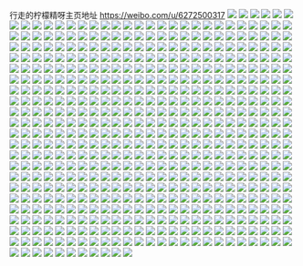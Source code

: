 行走的柠檬精呀主页地址 https://weibo.com/u/6272500317 
![](https://wx4.sinaimg.cn/mw2000/006QuLRXly1h8789cd1nij30wd168dre.jpg) 
![](https://wx4.sinaimg.cn/mw2000/006QuLRXly1h8789ba4cmj30wr17o17o.jpg) 
![](https://wx4.sinaimg.cn/mw2000/006QuLRXly1h878d5k0opj30u01a3tlg.jpg) 
![](https://wx4.sinaimg.cn/mw2000/006QuLRXly1h878dd4gzej30u0179gzu.jpg) 
![](https://wx4.sinaimg.cn/mw2000/006QuLRXly1h878akoyibj30u01t1gtq.jpg) 
![](https://wx4.sinaimg.cn/mw2000/006QuLRXly1h878apswr7j30u01t1gt7.jpg) 
![](https://wx4.sinaimg.cn/mw2000/006QuLRXly1h81hahibavj32c0340e83.jpg) 
![](https://wx4.sinaimg.cn/mw2000/006QuLRXly1h81haklzokj31rn1rne81.jpg) 
![](https://wx4.sinaimg.cn/mw2000/006QuLRXly1h81hbmnwmuj30u01407dj.jpg) 
![](https://wx4.sinaimg.cn/mw2000/006QuLRXly1h81hag6z4aj30wr0wr0yx.jpg) 
![](https://wx4.sinaimg.cn/mw2000/006QuLRXly1h7xlcp2zbpj31sc1sc7js.jpg) 
![](https://wx4.sinaimg.cn/mw2000/006QuLRXly1h7xlbkmacnj30sg2db4qp.jpg) 
![](https://wx4.sinaimg.cn/mw2000/006QuLRXly1h7wweazqgij30sg2dchdt.jpg) 
![](https://wx4.sinaimg.cn/mw2000/006QuLRXly1h7xlbn0qm9j30sg2dbb29.jpg) 
![](https://wx4.sinaimg.cn/mw2000/006QuLRXly1h7xlbp7uj3j30sg2dcb29.jpg) 
![](https://wx4.sinaimg.cn/mw2000/006QuLRXly1h7vd70vmsdj31qk267h6v.jpg) 
![](https://wx4.sinaimg.cn/mw2000/006QuLRXly1h7vlitw3n4j32c03407wh.jpg) 
![](https://wx4.sinaimg.cn/mw2000/006QuLRXly1h7vlit55v2j32c03401ky.jpg) 
![](https://wx4.sinaimg.cn/mw2000/006QuLRXly1h7vcgh8vkyj31x01fre0f.jpg) 
![](https://wx4.sinaimg.cn/mw2000/006QuLRXly1h7vcfi735kj32dc35snpd.jpg) 
![](https://wx4.sinaimg.cn/mw2000/006QuLRXly1h7unc4q2fnj32td240qv5.jpg) 
![](https://wx4.sinaimg.cn/mw2000/006QuLRXly1h7uncd5vk7j32t123ru0x.jpg) 
![](https://wx4.sinaimg.cn/mw2000/006QuLRXly1h7tkqq89qgj31yn2xue82.jpg) 
![](https://wx4.sinaimg.cn/mw2000/006QuLRXly1h7tkqpdtz4j319l19le2v.jpg) 
![](https://wx4.sinaimg.cn/mw2000/006QuLRXly1h7hw8pwomkj30sg0w0wu1.jpg) 
![](https://wx4.sinaimg.cn/mw2000/006QuLRXly1h7hw8k9tprj33402c04qp.jpg) 
![](https://wx4.sinaimg.cn/mw2000/006QuLRXly1h7hw5iwk69j30wr1z0b29.jpg) 
![](https://wx4.sinaimg.cn/mw2000/006QuLRXly1h7hw5lr78xj30wr1z07wh.jpg) 
![](https://wx4.sinaimg.cn/mw2000/006QuLRXly1h7ablknvi9j32c0340hdu.jpg) 
![](https://wx4.sinaimg.cn/mw2000/006QuLRXly1h7ablluniej30sg1kwn0d.jpg) 
![](https://wx4.sinaimg.cn/mw2000/006QuLRXly1h7ablnupt1j30sg2dckjl.jpg) 
![](https://wx4.sinaimg.cn/mw2000/006QuLRXly1h74u14cbagj30wr1g7mz6.jpg) 
![](https://wx4.sinaimg.cn/mw2000/006QuLRXly1h74u15g0e4j30wr1g976m.jpg) 
![](https://wx4.sinaimg.cn/mw2000/006QuLRXly1h74u16crqoj30wq1fs76p.jpg) 
![](https://wx4.sinaimg.cn/mw2000/006QuLRXly1h73ewe7gqsj31cg1cgdqh.jpg) 
![](https://wx4.sinaimg.cn/mw2000/006QuLRXly1h73ewfmhm7j31l61l641y.jpg) 
![](https://wx4.sinaimg.cn/mw2000/006QuLRXly1h73ewcbwh3j30sg23uagl.jpg) 
![](https://wx4.sinaimg.cn/mw2000/006QuLRXly1h73ewanso6j30sg1z4hdt.jpg) 
![](https://wx4.sinaimg.cn/mw2000/006QuLRXly1h73ew3iwrsj32dc35s7wk.jpg) 
![](https://wx4.sinaimg.cn/mw2000/006QuLRXly1h73ew8q614j32c0340nph.jpg) 
![](https://wx4.sinaimg.cn/mw2000/006QuLRXly1h6vqgepdakj32ri1uce81.jpg) 
![](https://wx4.sinaimg.cn/mw2000/006QuLRXly1h6vqggaxa3j32s71ute81.jpg) 
![](https://wx4.sinaimg.cn/mw2000/006QuLRXly1h6vqgd64xyj32ve1wxkjl.jpg) 
![](https://wx4.sinaimg.cn/mw2000/006QuLRXly1h6vr3cns26j31er1vox3h.jpg) 
![](https://wx4.sinaimg.cn/mw2000/006QuLRXly1h6vqhknm1yj32c03404qq.jpg) 
![](https://wx4.sinaimg.cn/mw2000/006QuLRXly1h6vqhlckrtj31m21m2dwr.jpg) 
![](https://wx4.sinaimg.cn/mw2000/006QuLRXly1h6vr3be3umj31851857mz.jpg) 
![](https://wx4.sinaimg.cn/mw2000/006QuLRXly1h6s8b73pzjj30sg1kwau8.jpg) 
![](https://wx4.sinaimg.cn/mw2000/006QuLRXly1h6s8b81b7uj30sg1dr4e9.jpg) 
![](https://wx4.sinaimg.cn/mw2000/006QuLRXly1h6s8b9dmdyj30sg1ds76w.jpg) 
![](https://wx4.sinaimg.cn/mw2000/006QuLRXly1h6s8b681fqj30sg1kwx3s.jpg) 
![](https://wx4.sinaimg.cn/mw2000/006QuLRXly1h6s8bc6sb5j30sg2dckjl.jpg) 
![](https://wx4.sinaimg.cn/mw2000/006QuLRXly1h6s8bew06nj30sg1kwnnq.jpg) 
![](https://wx4.sinaimg.cn/mw2000/006QuLRXly1h6s8bgc3brj30sg1kwn88.jpg) 
![](https://wx4.sinaimg.cn/mw2000/006QuLRXly1h6s8bhdjx3j30sg1kajtj.jpg) 
![](https://wx4.sinaimg.cn/mw2000/006QuLRXly1h6s8bivf64j30sg23uwu7.jpg) 
![](https://wx4.sinaimg.cn/mw2000/006QuLRXly1h6r6haga8bj31as213mzi.jpg) 
![](https://wx4.sinaimg.cn/mw2000/006QuLRXly1h6r6hec9ntj31la2tsqv6.jpg) 
![](https://wx4.sinaimg.cn/mw2000/006QuLRXly1h6r6hb818zj31xu2ptb2a.jpg) 
![](https://wx4.sinaimg.cn/mw2000/006QuLRXly1h6r6hv82kmj327a2xqnio.jpg) 
![](https://wx4.sinaimg.cn/mw2000/006QuLRXly1h6r6hc4fbwj322g2ghe82.jpg) 
![](https://wx4.sinaimg.cn/mw2000/006QuLRXly1h6qrq80ciyj325l2vge81.jpg) 
![](https://wx4.sinaimg.cn/mw2000/006QuLRXly1h6qrqp8ga4j321o2r2b29.jpg) 
![](https://wx4.sinaimg.cn/mw2000/006QuLRXly1h6qrqeyvy0j31uc2rj7wh.jpg) 
![](https://wx4.sinaimg.cn/mw2000/006QuLRXly1h6pqrq81suj30wr1z04bv.jpg) 
![](https://wx4.sinaimg.cn/mw2000/006QuLRXly1h6pqqwljt1j32by1qy1hl.jpg) 
![](https://wx4.sinaimg.cn/mw2000/006QuLRXly1h6pqqxvtxmj30sg1udajg.jpg) 
![](https://wx4.sinaimg.cn/mw2000/006QuLRXly1h6pqqyvlycj30sg1fbgqh.jpg) 
![](https://wx4.sinaimg.cn/mw2000/006QuLRXly1h6pqqzil46j3292292npd.jpg) 
![](https://wx4.sinaimg.cn/mw2000/006QuLRXly1h6pqr0vuuvj30sg1w9qa1.jpg) 
![](https://wx4.sinaimg.cn/mw2000/006QuLRXly1h6pqr1xmrbj30sg19ib1d.jpg) 
![](https://wx4.sinaimg.cn/mw2000/006QuLRXly1h6pqr2vcbqj30sg1w9th1.jpg) 
![](https://wx4.sinaimg.cn/mw2000/006QuLRXly1h6pqr3lkx6j32c0340npd.jpg) 
![](https://wx4.sinaimg.cn/mw2000/006QuLRXly1h6pqr43ephj31sc2ds7q8.jpg) 
![](https://wx4.sinaimg.cn/mw2000/006QuLRXly1h6pqqw50kaj30sg19iqhy.jpg) 
![](https://wx4.sinaimg.cn/mw2000/006QuLRXly1h6pqrj34tfj30sg1w94qp.jpg) 
![](https://wx4.sinaimg.cn/mw2000/006QuLRXly1h6pqrm3s9jj32bz2bzu0x.jpg) 
![](https://wx4.sinaimg.cn/mw2000/006QuLRXly1h6ogmq2u1fj31sw2pdb2b.jpg) 
![](https://wx4.sinaimg.cn/mw2000/006QuLRXly1h6ocgqqn9qj31j02ps7o8.jpg) 
![](https://wx4.sinaimg.cn/mw2000/006QuLRXly1h6l3a42ua2j30yh1frabh.jpg) 
![](https://wx4.sinaimg.cn/mw2000/006QuLRXly1h6l3a5vyinj319i1wa7kt.jpg) 
![](https://wx4.sinaimg.cn/mw2000/006QuLRXly1h6l3b6f2w7j31iv2ko1kx.jpg) 
![](https://wx4.sinaimg.cn/mw2000/006QuLRXly1h6l4ewuohoj30um19xgwz.jpg) 
![](https://wx4.sinaimg.cn/mw2000/006QuLRXly1h6l4ewf18nj311m1kg7jf.jpg) 
![](https://wx4.sinaimg.cn/mw2000/006QuLRXly1h6iyrcjem4j30j80j6758.jpg) 
![](https://wx4.sinaimg.cn/mw2000/006QuLRXly1h6isjckciuj31fh24gx3t.jpg) 
![](https://wx4.sinaimg.cn/mw2000/006QuLRXly1h6gjrrlpqrj30oi0coq3y.jpg) 
![](https://wx4.sinaimg.cn/mw2000/006QuLRXly1h6fru0b3ayj32rb25c4qq.jpg) 
![](https://wx4.sinaimg.cn/mw2000/006QuLRXly1h6fab69bymj30u014078x.jpg) 
![](https://wx4.sinaimg.cn/mw2000/006QuLRXly1h6fab5xyrmj30u0140amz.jpg) 
![](https://wx4.sinaimg.cn/mw2000/006QuLRXly1h6fab1g8swj30u01400yr.jpg) 
![](https://wx4.sinaimg.cn/mw2000/006QuLRXly1h6fab3d0iij30sg2os47l.jpg) 
![](https://wx4.sinaimg.cn/mw2000/006QuLRXly1h6fab4cikhj30sg4kb1kx.jpg) 
![](https://wx4.sinaimg.cn/mw2000/006QuLRXly1h6c8ohyfbsj30sg2g0n7n.jpg) 
![](https://wx4.sinaimg.cn/mw2000/006QuLRXly1h6ay573n2xj30pq0qp42e.jpg) 
![](https://wx4.sinaimg.cn/mw2000/006QuLRXly1h61dtqh9arj32bc3344qu.jpg) 
![](https://wx4.sinaimg.cn/mw2000/006QuLRXly1h61dtsi1xdj33342bcwsj.jpg) 
![](https://wx4.sinaimg.cn/mw2000/006QuLRXly1h5zd8illezj31400u0wgd.jpg) 
![](https://wx4.sinaimg.cn/mw2000/006QuLRXly1h56flf632hj30sg1kwqfj.jpg) 
![](https://wx4.sinaimg.cn/mw2000/006QuLRXly1h56flgpm2qj32bb1jj1kx.jpg) 
![](https://wx4.sinaimg.cn/mw2000/006QuLRXly1h56fljuobxj31321cotlu.jpg) 
![](https://wx4.sinaimg.cn/mw2000/006QuLRXly1h56fl7ek7jj32dc35su0y.jpg) 
![](https://wx4.sinaimg.cn/mw2000/006QuLRXly1h56fq9cecpj30sg2af1kx.jpg) 
![](https://wx4.sinaimg.cn/mw2000/006QuLRXly1h56flaaskzj30w41mitrm.jpg) 
![](https://wx4.sinaimg.cn/mw2000/006QuLRXly1h56lct45bgj30qy0zw791.jpg) 
![](https://wx4.sinaimg.cn/mw2000/006QuLRXly1h56fledv4uj32qg3na1kz.jpg) 
![](https://wx4.sinaimg.cn/mw2000/006QuLRXly1h56fqab2b8j31jy1jykib.jpg) 
![](https://wx4.sinaimg.cn/mw2000/006QuLRXly1h56fl9lobyj30sg1kwtj4.jpg) 
![](https://wx4.sinaimg.cn/mw2000/006QuLRXly1h56flbo0w8j31eq1rub29.jpg) 
![](https://wx4.sinaimg.cn/mw2000/006QuLRXly1h56lbrrc03j30sg0w9gom.jpg) 
![](https://wx4.sinaimg.cn/mw2000/006QuLRXly1h4pbtcy4twj31uo0s57c7.jpg) 
![](https://wx4.sinaimg.cn/mw2000/006QuLRXly1h4pbtdbcgzj31uo0u0jw4.jpg) 
![](https://wx4.sinaimg.cn/mw2000/006QuLRXly1h4h5x39vj4j30sg1dsagz.jpg) 
![](https://wx4.sinaimg.cn/mw2000/006QuLRXly1h4h5x47zvej317l0u00zn.jpg) 
![](https://wx4.sinaimg.cn/mw2000/006QuLRXly1h4h5x4yaetj30sg2dqdub.jpg) 
![](https://wx4.sinaimg.cn/mw2000/006QuLRXly1h4h5x5rzckj31hm0u0wjt.jpg) 
![](https://wx4.sinaimg.cn/mw2000/006QuLRXly1h4h5x6bunmj31010u0n15.jpg) 
![](https://wx4.sinaimg.cn/mw2000/006QuLRXly1h4h62zbp1pj30u01uon1a.jpg) 
![](https://wx4.sinaimg.cn/mw2000/006QuLRXly1h4h62zo4asj30u01uotdp.jpg) 
![](https://wx4.sinaimg.cn/mw2000/006QuLRXly1h4h5xa1vxjj30lz0xbmzd.jpg) 
![](https://wx4.sinaimg.cn/mw2000/006QuLRXly1h4h6540gzwj30j60j7408.jpg) 
![](https://wx4.sinaimg.cn/mw2000/006QuLRXly1h4fjmepgp2j30u01uon19.jpg) 
![](https://wx4.sinaimg.cn/mw2000/006QuLRXly1h4atwxg4zfj30sg23uaxh.jpg) 
![](https://wx4.sinaimg.cn/mw2000/006QuLRXly1h4atwyebusj30sg2dcqtr.jpg) 
![](https://wx4.sinaimg.cn/mw2000/006QuLRXly1h4atx0i4rzj31qi2rsqv6.jpg) 
![](https://wx4.sinaimg.cn/mw2000/006QuLRXly1h4atx1e1t1j32761nhh7i.jpg) 
![](https://wx4.sinaimg.cn/mw2000/006QuLRXly1h4atx32gzij33342bcx6q.jpg) 
![](https://wx4.sinaimg.cn/mw2000/006QuLRXly1h4atx45kkfj31pj2a3b29.jpg) 
![](https://wx4.sinaimg.cn/mw2000/006QuLRXly1h2t51ktf15j30u0140wqw.jpg) 
![](https://wx4.sinaimg.cn/mw2000/006QuLRXly1h2t51lvjc7j30sg1n9dug.jpg) 
![](https://wx4.sinaimg.cn/mw2000/006QuLRXly1h2t51mh8bcj30sg1n97d7.jpg) 
![](https://wx4.sinaimg.cn/mw2000/006QuLRXly1h2t51mxfnyj30sg0yzn2y.jpg) 
![](https://wx4.sinaimg.cn/mw2000/006QuLRXly1h2t51nh2a1j30u0151jvw.jpg) 
![](https://wx4.sinaimg.cn/mw2000/006QuLRXly1h2t51nuzp8j30sg0km41g.jpg) 
![](https://wx4.sinaimg.cn/mw2000/006QuLRXly1h2t51oh8vfj31400u0dkc.jpg) 
![](https://wx4.sinaimg.cn/mw2000/006QuLRXly1h2t51pab8bj30u0140k02.jpg) 
![](https://wx4.sinaimg.cn/mw2000/006QuLRXly1h2t51pxhmyj30u0140gws.jpg) 
![](https://wx4.sinaimg.cn/mw2000/006QuLRXly1h2rkp8gnv1j30sg1s0an3.jpg) 
![](https://wx4.sinaimg.cn/mw2000/006QuLRXly1h2rkp9lq88j31400u015a.jpg) 
![](https://wx4.sinaimg.cn/mw2000/006QuLRXly1h2rkp8y50fj30tz1fiaff.jpg) 
![](https://wx4.sinaimg.cn/mw2000/006QuLRXly1h2rkpcle5sj30u0140tjn.jpg) 
![](https://wx4.sinaimg.cn/mw2000/006QuLRXly1h2rkt7mxk3j30u01hadoh.jpg) 
![](https://wx4.sinaimg.cn/mw2000/006QuLRXly1h2rkpc035lj30u0190alv.jpg) 
![](https://wx4.sinaimg.cn/mw2000/006QuLRXly1h2rkparazqj30u0190dlb.jpg) 
![](https://wx4.sinaimg.cn/mw2000/006QuLRXly1h2rkpbcprgj30u0190qa8.jpg) 
![](https://wx4.sinaimg.cn/mw2000/006QuLRXly1h2rkpa80h8j30u0140qfq.jpg) 
![](https://wx4.sinaimg.cn/mw2000/006QuLRXly1h2frm7nknrj32bc334qv8.jpg) 
![](https://wx4.sinaimg.cn/mw2000/006QuLRXly1h2frpyrasxj30u01t0qme.jpg) 
![](https://wx4.sinaimg.cn/mw2000/006QuLRXly1h2frm4u69wj32bc334x6r.jpg) 
![](https://wx4.sinaimg.cn/mw2000/006QuLRXly1h2frlpv8a7j33342bckjn.jpg) 
![](https://wx4.sinaimg.cn/mw2000/006QuLRXly1h2frnjgwfsj31s035s4qq.jpg) 
![](https://wx4.sinaimg.cn/mw2000/006QuLRXly1h2frlzowhlj32bc334e84.jpg) 
![](https://wx4.sinaimg.cn/mw2000/006QuLRXly1h2frlstlmzj32bc334u0y.jpg) 
![](https://wx4.sinaimg.cn/mw2000/006QuLRXly1h2frlwsvzlj33342bchdv.jpg) 
![](https://wx4.sinaimg.cn/mw2000/006QuLRXly1h2frln9rz9j335s1s0e82.jpg) 
![](https://wx4.sinaimg.cn/mw2000/006QuLRXly1h2frm2d1q9j32bc3341l0.jpg) 
![](https://wx4.sinaimg.cn/mw2000/006QuLRXly1h2dydpb112j30u0140n1l.jpg) 
![](https://wx4.sinaimg.cn/mw2000/006QuLRXly1h2dydpumtij30u018zgro.jpg) 
![](https://wx4.sinaimg.cn/mw2000/006QuLRXly1h2dydql7xjj30u0140tmn.jpg) 
![](https://wx4.sinaimg.cn/mw2000/006QuLRXly1h2dydr5u54j30u01400wh.jpg) 
![](https://wx4.sinaimg.cn/mw2000/006QuLRXly1h2dygd88gqj30u0190grx.jpg) 
![](https://wx4.sinaimg.cn/mw2000/006QuLRXly1h2dydrstbjj30u01hcaiq.jpg) 
![](https://wx4.sinaimg.cn/mw2000/006QuLRXly1h2dydse1fmj30u0140ajw.jpg) 
![](https://wx4.sinaimg.cn/mw2000/006QuLRXly1h2dyeexgskj31400u0144.jpg) 
![](https://wx4.sinaimg.cn/mw2000/006QuLRXly1h2dyeg4xu4j31400u0ndx.jpg) 
![](https://wx4.sinaimg.cn/mw2000/006QuLRXly1h2dygcn7daj30u01407ap.jpg) 
![](https://wx4.sinaimg.cn/mw2000/006QuLRXly1h291codxksj30u01dejyi.jpg) 
![](https://wx4.sinaimg.cn/mw2000/006QuLRXly1h291cozbwsj30u019adjh.jpg) 
![](https://wx4.sinaimg.cn/mw2000/006QuLRXly1h291f04c7hj30u019awm9.jpg) 
![](https://wx4.sinaimg.cn/mw2000/006QuLRXly1h27rpd5t2jj30sg1k0qep.jpg) 
![](https://wx4.sinaimg.cn/mw2000/006QuLRXly1h27rpe5qkbj30sg1kijwy.jpg) 
![](https://wx4.sinaimg.cn/mw2000/006QuLRXly1h27rq3k5djj30u013zae6.jpg) 
![](https://wx4.sinaimg.cn/mw2000/006QuLRXly1h27rt9anw6j319a0u0tex.jpg) 
![](https://wx4.sinaimg.cn/mw2000/006QuLRXly1h27rpetc2lj30u019an0m.jpg) 
![](https://wx4.sinaimg.cn/mw2000/006QuLRXly1h27rpghfwnj319a0u0wkt.jpg) 
![](https://wx4.sinaimg.cn/mw2000/006QuLRXly1h27rpic2sbj30u011vq5g.jpg) 
![](https://wx4.sinaimg.cn/mw2000/006QuLRXly1h27rphmhp6j30u014t77c.jpg) 
![](https://wx4.sinaimg.cn/mw2000/006QuLRXly1h27rpgzwq8j30u019a79l.jpg) 
![](https://wx4.sinaimg.cn/mw2000/006QuLRXly1h1xve7s75yj30sg1a87iv.jpg) 
![](https://wx4.sinaimg.cn/mw2000/006QuLRXly1h1xve5zulkj30u018x7i2.jpg) 
![](https://wx4.sinaimg.cn/mw2000/006QuLRXly1h1xvdwh5ahj30u01gmqfb.jpg) 
![](https://wx4.sinaimg.cn/mw2000/006QuLRXly1h1xve4dfzwj30u01hc4ev.jpg) 
![](https://wx4.sinaimg.cn/mw2000/006QuLRXly1h1xvdxdza7j30u01hc442.jpg) 
![](https://wx4.sinaimg.cn/mw2000/006QuLRXly1h1xve2okulj30u0190gs6.jpg) 
![](https://wx4.sinaimg.cn/mw2000/006QuLRXly1h1xveailxpj30u0190dnk.jpg) 
![](https://wx4.sinaimg.cn/mw2000/006QuLRXly1h1xveczm87j30u01900y8.jpg) 
![](https://wx4.sinaimg.cn/mw2000/006QuLRXly1h1xvdyioprj30sg24wnc9.jpg) 
![](https://wx4.sinaimg.cn/mw2000/006QuLRXly1h1xve09cx6j30sg1rzwve.jpg) 
![](https://wx4.sinaimg.cn/mw2000/006QuLRXly1h1xve1081dj30sg14ajw3.jpg) 
![](https://wx4.sinaimg.cn/mw2000/006QuLRXly1h1xve9c03xj30u01hbgy1.jpg) 
![](https://wx4.sinaimg.cn/mw2000/006QuLRXly1h1xvhbhxuuj30sg2bjne6.jpg) 
![](https://wx4.sinaimg.cn/mw2000/006QuLRXly1h1w748q7bbj31ii29qnpd.jpg) 
![](https://wx4.sinaimg.cn/mw2000/006QuLRXly1h1w7453tvwj31ey1eynb7.jpg) 
![](https://wx4.sinaimg.cn/mw2000/006QuLRXly1h1w757szhyj31m62f9e81.jpg) 
![](https://wx4.sinaimg.cn/mw2000/006QuLRXly1h1phxaglfuj30u013212y.jpg) 
![](https://wx4.sinaimg.cn/mw2000/006QuLRXly1h1phx9u4v5j30u0190n5v.jpg) 
![](https://wx4.sinaimg.cn/mw2000/006QuLRXly1h1phsl7a8lj30u01570yk.jpg) 
![](https://wx4.sinaimg.cn/mw2000/006QuLRXly1h1phsm4e2qj30uy0u0ajw.jpg) 
![](https://wx4.sinaimg.cn/mw2000/006QuLRXly1h1phsmr0yuj315c0u0jvl.jpg) 
![](https://wx4.sinaimg.cn/mw2000/006QuLRXly1h1phwowqchj30u016045n.jpg) 
![](https://wx4.sinaimg.cn/mw2000/006QuLRXly1h1phtn10rxj30qy17s79w.jpg) 
![](https://wx4.sinaimg.cn/mw2000/006QuLRXly1h1phtlvi96j30u0190th7.jpg) 
![](https://wx4.sinaimg.cn/mw2000/006QuLRXly1h1phskj6fij30u01hcng9.jpg) 
![](https://wx4.sinaimg.cn/mw2000/006QuLRXly1h1kqv3p095j30u01hcjwy.jpg) 
![](https://wx4.sinaimg.cn/mw2000/006QuLRXly1h1kqtefv7tj30u0140wjo.jpg) 
![](https://wx4.sinaimg.cn/mw2000/006QuLRXly1h1kqtev01vj30u01s0q9d.jpg) 
![](https://wx4.sinaimg.cn/mw2000/006QuLRXly1h1kqtf9zq4j30u01gtdkz.jpg) 
![](https://wx4.sinaimg.cn/mw2000/006QuLRXly1h1kqtdt3ccj30u01hcn3n.jpg) 
![](https://wx4.sinaimg.cn/mw2000/006QuLRXly1h1kqtcwmsxj30u01t079z.jpg) 
![](https://wx4.sinaimg.cn/mw2000/006QuLRXly1h1kqtcboeej30u01t0gs8.jpg) 
![](https://wx4.sinaimg.cn/mw2000/006QuLRXly1h1kqtfq767j30u01uogpr.jpg) 
![](https://wx4.sinaimg.cn/mw2000/006QuLRXly1h1kqtg5q5rj30u01uogqa.jpg) 
![](https://wx4.sinaimg.cn/mw2000/006QuLRXly1h1kqtgok6aj30u01uogti.jpg) 
![](https://wx4.sinaimg.cn/mw2000/006QuLRXly1h1kqwii5vcj30u01t07b6.jpg) 
![](https://wx4.sinaimg.cn/mw2000/006QuLRXly1h15shb3saaj30u00u075v.jpg) 
![](https://wx4.sinaimg.cn/mw2000/006QuLRXly1h15qdy6szaj30u00u0gnk.jpg) 
![](https://wx4.sinaimg.cn/mw2000/006QuLRXly1h15qe0lygwj30u00u0tak.jpg) 
![](https://wx4.sinaimg.cn/mw2000/006QuLRXly1h15qdzzec3j30u00u0dh9.jpg) 
![](https://wx4.sinaimg.cn/mw2000/006QuLRXly1h15qe2c2spj30u00u0q4z.jpg) 
![](https://wx4.sinaimg.cn/mw2000/006QuLRXly1h15qdyrv8zj30u00u0q52.jpg) 
![](https://wx4.sinaimg.cn/mw2000/006QuLRXly1h15qdzevthj30u00u0abt.jpg) 
![](https://wx4.sinaimg.cn/mw2000/006QuLRXly1h15qe16ni8j30u00u0abw.jpg) 
![](https://wx4.sinaimg.cn/mw2000/006QuLRXly1h15qe1qjpkj30u00u0dhj.jpg) 
![](https://wx4.sinaimg.cn/mw2000/006QuLRXly1h0g6vumddcj30sg1mmgui.jpg) 
![](https://wx4.sinaimg.cn/mw2000/006QuLRXly1h0g6vv9yxyj30sg1xm463.jpg) 
![](https://wx4.sinaimg.cn/mw2000/006QuLRXly1h0g6vvxzdlj30sg1xugva.jpg) 
![](https://wx4.sinaimg.cn/mw2000/006QuLRXly1h0g6vxeefwj30u01djtdg.jpg) 
![](https://wx4.sinaimg.cn/mw2000/006QuLRXly1h0g6w0aqa8j31400u045v.jpg) 
![](https://wx4.sinaimg.cn/mw2000/006QuLRXly1h0g6wxoublj30yp0o0gpv.jpg) 
![](https://wx4.sinaimg.cn/mw2000/006QuLRXly1h00hfhgr68j31s02457wi.jpg) 
![](https://wx4.sinaimg.cn/mw2000/006QuLRXly1h00hfdz31wj31jl26s1ky.jpg) 
![](https://wx4.sinaimg.cn/mw2000/006QuLRXly1h00hffs640j31s02a1hdu.jpg) 
![](https://wx4.sinaimg.cn/mw2000/006QuLRXly1h00hfiw2vxj31qz1b8kjl.jpg) 
![](https://wx4.sinaimg.cn/mw2000/006QuLRXly1h00hflagfpj31s02m4qv6.jpg) 
![](https://wx4.sinaimg.cn/mw2000/006QuLRXly1h00hfmjhunj31s01c0kjl.jpg) 
![](https://wx4.sinaimg.cn/mw2000/006QuLRXly1h00hfnv2cmj31s01c0npd.jpg) 
![](https://wx4.sinaimg.cn/mw2000/006QuLRXly1h00hh97wxtj31s035s7wj.jpg) 
![](https://wx4.sinaimg.cn/mw2000/006QuLRXly1h00hhb5ivhj31tj22ce82.jpg) 
![](https://wx4.sinaimg.cn/mw2000/006QuLRXly1h00hhdhfhej31tm2cmkjm.jpg) 
![](https://wx4.sinaimg.cn/mw2000/006QuLRXly1gzu7ln6lhfj31qi2bcnff.jpg) 
![](https://wx4.sinaimg.cn/mw2000/006QuLRXly1gzu7loih8xj32bc334b29.jpg) 
![](https://wx4.sinaimg.cn/mw2000/006QuLRXly1gzu7lpunpzj31no27mnpd.jpg) 
![](https://wx4.sinaimg.cn/mw2000/006QuLRXly1gzu7ls9ohhj32io2iox6r.jpg) 
![](https://wx4.sinaimg.cn/mw2000/006QuLRXly1gzu7ltvfi0j31qj2bbhdt.jpg) 
![](https://wx4.sinaimg.cn/mw2000/006QuLRXly1gzu7lu8zb1j30o60w8gul.jpg) 
![](https://wx4.sinaimg.cn/mw2000/006QuLRXly1gzu7lvyofcj32bb2bbx6p.jpg) 
![](https://wx4.sinaimg.cn/mw2000/006QuLRXly1gzu7lz15fnj31w02iox6q.jpg) 
![](https://wx4.sinaimg.cn/mw2000/006QuLRXly1gzu7lzzjy1j315o15n4jz.jpg) 
![](https://wx4.sinaimg.cn/mw2000/006QuLRXly1gyx9ggwyzzj30sg3k0e81.jpg) 
![](https://wx4.sinaimg.cn/mw2000/006QuLRXly1gyx9gi3w9qj31s035sqv5.jpg) 
![](https://wx4.sinaimg.cn/mw2000/006QuLRXly1gyx9gj3a6zj31o62iae81.jpg) 
![](https://wx4.sinaimg.cn/mw2000/006QuLRXly1gyx9gjzr2tj31k02c14qp.jpg) 
![](https://wx4.sinaimg.cn/mw2000/006QuLRXly1gyx9gnmn8bj32904001kz.jpg) 
![](https://wx4.sinaimg.cn/mw2000/006QuLRXly1gyx9gqvj9aj32904007wj.jpg) 
![](https://wx4.sinaimg.cn/mw2000/006QuLRXly1gyx9gsdzrjj333431iqv5.jpg) 
![](https://wx4.sinaimg.cn/mw2000/006QuLRXly1gyx9gvl5ghj32bc334e83.jpg) 
![](https://wx4.sinaimg.cn/mw2000/006QuLRXly1gyx9gx90tpj31s035su0x.jpg) 
![](https://wx4.sinaimg.cn/mw2000/006QuLRXly1gykiz84duyj32gh2tg7wi.jpg) 
![](https://wx4.sinaimg.cn/mw2000/006QuLRXly1gykizapmk7j31yd35snpf.jpg) 
![](https://wx4.sinaimg.cn/mw2000/006QuLRXly1gykizcioc6j31s035su0y.jpg) 
![](https://wx4.sinaimg.cn/mw2000/006QuLRXly1gykj2pd1exj31n21n2qu4.jpg) 
![](https://wx4.sinaimg.cn/mw2000/006QuLRXly1gyi03pdq62j30sg1ksase.jpg) 
![](https://wx4.sinaimg.cn/mw2000/006QuLRXly1gyi03qexyuj30sg1kwqjm.jpg) 
![](https://wx4.sinaimg.cn/mw2000/006QuLRXly1gyi03vr2o5j32bb2bb7wi.jpg) 
![](https://wx4.sinaimg.cn/mw2000/006QuLRXly1gyi03z4i93j32ic2ice81.jpg) 
![](https://wx4.sinaimg.cn/mw2000/006QuLRXly1gyi03zj9fgj30qy0qy0wt.jpg) 
![](https://wx4.sinaimg.cn/mw2000/006QuLRXly1gyi03s8pt6j32bb2bbqv5.jpg) 
![](https://wx4.sinaimg.cn/mw2000/006QuLRXly1gyfjyfbewgj30u00u078d.jpg) 
![](https://wx4.sinaimg.cn/mw2000/006QuLRXly1gy65vk8phej31l924chdt.jpg) 
![](https://wx4.sinaimg.cn/mw2000/006QuLRXly1gy65vln71ij31dz2607wh.jpg) 
![](https://wx4.sinaimg.cn/mw2000/006QuLRXly1gy65vnijxrj31mq2izkjl.jpg) 
![](https://wx4.sinaimg.cn/mw2000/006QuLRXly1gy65vp0lvmj318t2781kx.jpg) 
![](https://wx4.sinaimg.cn/mw2000/006QuLRXly1gy65vqb2zaj31fa24x4qp.jpg) 
![](https://wx4.sinaimg.cn/mw2000/006QuLRXly1gy65vsm6ljj32bc334b2b.jpg) 
![](https://wx4.sinaimg.cn/mw2000/006QuLRXly1gy65vtrxbuj30sg1a5h2i.jpg) 
![](https://wx4.sinaimg.cn/mw2000/006QuLRXly1gy65vvpg0mj31w02iou0x.jpg) 
![](https://wx4.sinaimg.cn/mw2000/006QuLRXly1gy65vz0shqj31w02iox6r.jpg) 
![](https://wx4.sinaimg.cn/mw2000/006QuLRXly1gxlucy96xdj33342bc4qr.jpg) 
![](https://wx4.sinaimg.cn/mw2000/006QuLRXly1gxluczzovlj33342bcnpf.jpg) 
![](https://wx4.sinaimg.cn/mw2000/006QuLRXly1gxlud2gvgxj33342bc7wk.jpg) 
![](https://wx4.sinaimg.cn/mw2000/006QuLRXly1gxlud4b144j32bc334kjn.jpg) 
![](https://wx4.sinaimg.cn/mw2000/006QuLRXly1gxlud7ry3aj32bc334u0y.jpg) 
![](https://wx4.sinaimg.cn/mw2000/006QuLRXly1gxludabnytj32bc334hdv.jpg) 
![](https://wx4.sinaimg.cn/mw2000/006QuLRXly1gxluebo1xdj33342bchdv.jpg) 
![](https://wx4.sinaimg.cn/mw2000/006QuLRXly1gxlufjtjbbj33342bcqv7.jpg) 
![](https://wx4.sinaimg.cn/mw2000/006QuLRXly1gxluk824ctj30u01t0x01.jpg) 
![](https://wx4.sinaimg.cn/mw2000/006QuLRXly1gxhz49mc9sg301c01cmwx.jpg) 
![](https://wx4.sinaimg.cn/mw2000/006QuLRXly1gxfs1jaobkg301c01cmwx.jpg) 
![](https://wx4.sinaimg.cn/mw2000/006QuLRXly1gx442418jlj30sg2q47wh.jpg) 
![](https://wx4.sinaimg.cn/mw2000/006QuLRXly1gx4425uv06j33342bcqv6.jpg) 
![](https://wx4.sinaimg.cn/mw2000/006QuLRXly1gx4426r47ej32io15s1ik.jpg) 
![](https://wx4.sinaimg.cn/mw2000/006QuLRXly1gx4427wrqlj31ag1pye81.jpg) 
![](https://wx4.sinaimg.cn/mw2000/006QuLRXly1gx4428z0haj31jj2ba7wh.jpg) 
![](https://wx4.sinaimg.cn/mw2000/006QuLRXly1gx442apdzxj31f22iskjm.jpg) 
![](https://wx4.sinaimg.cn/mw2000/006QuLRXly1gx442ch1rhj31s035s4qq.jpg) 
![](https://wx4.sinaimg.cn/mw2000/006QuLRXly1gx442ef9lij31kj1vt7wi.jpg) 
![](https://wx4.sinaimg.cn/mw2000/006QuLRXly1gx442if3isj335s35se85.jpg) 
![](https://wx4.sinaimg.cn/mw2000/006QuLRXly1gwu4hnnp6nj30sg1s0txk.jpg) 
![](https://wx4.sinaimg.cn/mw2000/006QuLRXly1gwu4hoby5pj30sg1p6qea.jpg) 
![](https://wx4.sinaimg.cn/mw2000/006QuLRXly1gwu4hphadxj30sg1xue81.jpg) 
![](https://wx4.sinaimg.cn/mw2000/006QuLRXly1gwu4htoe5cj31mb28je84.jpg) 
![](https://wx4.sinaimg.cn/mw2000/006QuLRXly1gwu4husxigj30u00gvju7.jpg) 
![](https://wx4.sinaimg.cn/mw2000/006QuLRXly1gwu4hveahuj30u01t0tjw.jpg) 
![](https://wx4.sinaimg.cn/mw2000/006QuLRXly1gwu4hwccvfj30u01t07lm.jpg) 
![](https://wx4.sinaimg.cn/mw2000/006QuLRXly1gwu4hyqi28j32bc334b2a.jpg) 
![](https://wx4.sinaimg.cn/mw2000/006QuLRXly1gwu4i0pk84j31hc25ye81.jpg) 
![](https://wx4.sinaimg.cn/mw2000/006QuLRXly1gwjcg6ge0ij32bc3347wk.jpg) 
![](https://wx4.sinaimg.cn/mw2000/006QuLRXly1gwjcg8hdbxj325s1mcx6p.jpg) 
![](https://wx4.sinaimg.cn/mw2000/006QuLRXly1gwjcg9xteej31mc1mc4qp.jpg) 
![](https://wx4.sinaimg.cn/mw2000/006QuLRXly1gwjcgb49l4j31mc1mcb29.jpg) 
![](https://wx4.sinaimg.cn/mw2000/006QuLRXly1gwjcgew63fj33342bcqv6.jpg) 
![](https://wx4.sinaimg.cn/mw2000/006QuLRXly1gwjcgh910oj31w02ionpd.jpg) 
![](https://wx4.sinaimg.cn/mw2000/006QuLRXly1gwjcgt0l7tj32bc334hdv.jpg) 
![](https://wx4.sinaimg.cn/mw2000/006QuLRXly1gwjcguwa35j32211jib29.jpg) 
![](https://wx4.sinaimg.cn/mw2000/006QuLRXly1gwjci9dm6dj30tz0uuwip.jpg) 
![](https://wx4.sinaimg.cn/mw2000/006QuLRXly1gwcfmt9di7j31eg24bu0x.jpg) 
![](https://wx4.sinaimg.cn/mw2000/006QuLRXly1gwcfkqwig8j32bc334hdw.jpg) 
![](https://wx4.sinaimg.cn/mw2000/006QuLRXly1gwcfi1u3gmj32bc3344qq.jpg) 
![](https://wx4.sinaimg.cn/mw2000/006QuLRXly1gwcfi4qdz8j324o2u8npf.jpg) 
![](https://wx4.sinaimg.cn/mw2000/006QuLRXly1gwcfnvj4wrj31s035se82.jpg) 
![](https://wx4.sinaimg.cn/mw2000/006QuLRXly1gwcfi7r47lj31lg2yr1ky.jpg) 
![](https://wx4.sinaimg.cn/mw2000/006QuLRXly1gwcfkocn9kj32bc334qv7.jpg) 
![](https://wx4.sinaimg.cn/mw2000/006QuLRXly1gwcfndxkt8j318n1cwtpb.jpg) 
![](https://wx4.sinaimg.cn/mw2000/006QuLRXly1gwcfnfy8n3j335s23uu0y.jpg) 
![](https://wx4.sinaimg.cn/mw2000/006QuLRXly1gwcfnwovdhj31yl3hi7wi.jpg) 
![](https://wx4.sinaimg.cn/mw2000/006QuLRXly1gwcfi2eif1j30xe1j9nf6.jpg) 
![](https://wx4.sinaimg.cn/mw2000/006QuLRXly1gwcfntmumxj31s035shdu.jpg) 
![](https://wx4.sinaimg.cn/mw2000/006QuLRXly1gw6zsn0sr6j31fa1fab1d.jpg) 
![](https://wx4.sinaimg.cn/mw2000/006QuLRXly1gw6ztyoimuj31t00u0qer.jpg) 
![](https://wx4.sinaimg.cn/mw2000/006QuLRXly1gw4nebbqqhj33342bcnpf.jpg) 
![](https://wx4.sinaimg.cn/mw2000/006QuLRXly1gw4nf32x9ij33342bcnpf.jpg) 
![](https://wx4.sinaimg.cn/mw2000/006QuLRXly1gw4neeplmgj33342bcx6r.jpg) 
![](https://wx4.sinaimg.cn/mw2000/006QuLRXly1gw4nehcgz0j32bc334e84.jpg) 
![](https://wx4.sinaimg.cn/mw2000/006QuLRXly1gw4nembq6mj33342bcu0z.jpg) 
![](https://wx4.sinaimg.cn/mw2000/006QuLRXly1gw4net0u17j32bc3341l0.jpg) 
![](https://wx4.sinaimg.cn/mw2000/006QuLRXly1gw4new5a8aj32bc334x6r.jpg) 
![](https://wx4.sinaimg.cn/mw2000/006QuLRXly1gw4neyyribj33342bchdv.jpg) 
![](https://wx4.sinaimg.cn/mw2000/006QuLRXly1gw4nf57d9qj32001hw1kr.jpg) 
![](https://wx4.sinaimg.cn/mw2000/006QuLRXly1gw4nf7k12lj33342bckjn.jpg) 
![](https://wx4.sinaimg.cn/mw2000/006QuLRXly1gvyxdk0xwdj30u01i1jy8.jpg) 
![](https://wx4.sinaimg.cn/mw2000/006QuLRXly1gvyxdldcq6j31400u0n2s.jpg) 
![](https://wx4.sinaimg.cn/mw2000/006QuLRXly1gvyxdmgydmj31hc0u0k1x.jpg) 
![](https://wx4.sinaimg.cn/mw2000/006QuLRXly1gvyxdnaufgj30u012jdka.jpg) 
![](https://wx4.sinaimg.cn/mw2000/006QuLRXly1gvyxegrg6pj31400u0jzt.jpg) 
![](https://wx4.sinaimg.cn/mw2000/006QuLRXly1gvyxehtummj31400u045h.jpg) 
![](https://wx4.sinaimg.cn/mw2000/006QuLRXly1gvyxglbrfuj30u01t0dph.jpg) 
![](https://wx4.sinaimg.cn/mw2000/006QuLRXly1gvyxiyhnuwj30u0140agl.jpg) 
![](https://wx4.sinaimg.cn/mw2000/006QuLRXly1gvyxjax4nrj30u0140wkv.jpg) 
![](https://wx4.sinaimg.cn/mw2000/006QuLRXly1gvsxln3wllj30u0140790.jpg) 
![](https://wx4.sinaimg.cn/mw2000/006QuLRXly1gvsxlo8bxgj30u0140796.jpg) 
![](https://wx4.sinaimg.cn/mw2000/006QuLRXly1gvsxlpbacbj30u0140dit.jpg) 
![](https://wx4.sinaimg.cn/mw2000/006QuLRXly1gvsxiuetsrj30u00u0q8b.jpg) 
![](https://wx4.sinaimg.cn/mw2000/006QuLRXly1gvsxiuxfs0j30u00u0go5.jpg) 
![](https://wx4.sinaimg.cn/mw2000/006QuLRXly1gvsxivzt0oj30u00vajv0.jpg) 
![](https://wx4.sinaimg.cn/mw2000/006QuLRXly1gvsxixjbznj30sg2dbk9d.jpg) 
![](https://wx4.sinaimg.cn/mw2000/006QuLRXly1gvsxiyobpzj31400u0n3i.jpg) 
![](https://wx4.sinaimg.cn/mw2000/006QuLRXly1gvsxizjuhcj30u0140djn.jpg) 
![](https://wx4.sinaimg.cn/mw2000/006QuLRXly1gvsxj11x9hj31400u0108.jpg) 
![](https://wx4.sinaimg.cn/mw2000/006QuLRXly1gvsxj2q7tqj30u0140jva.jpg) 
![](https://wx4.sinaimg.cn/mw2000/006QuLRXly1gvsxjcmtcjj30u00u0taz.jpg) 
![](https://wx4.sinaimg.cn/mw2000/006QuLRXly1gvqqmy3xzij60u00y2gwg02.jpg) 
![](https://wx4.sinaimg.cn/mw2000/006QuLRXly1gvqqmyp7guj60u00y6ad502.jpg) 
![](https://wx4.sinaimg.cn/mw2000/006QuLRXly1gvqqmzc9ytj60u01400xq02.jpg) 
![](https://wx4.sinaimg.cn/mw2000/006QuLRXly1gvqqn0aoh0j60u0140dna02.jpg) 
![](https://wx4.sinaimg.cn/mw2000/006QuLRXly1gvqqn0vmmxj60u01dbn3h02.jpg) 
![](https://wx4.sinaimg.cn/mw2000/006QuLRXly1gvqqokhd6ij61400u047o02.jpg) 
![](https://wx4.sinaimg.cn/mw2000/006QuLRXly1gvqqn2fe9ej60yh0u0gpx02.jpg) 
![](https://wx4.sinaimg.cn/mw2000/006QuLRXly1gvqqowwd24j61400u00ww02.jpg) 
![](https://wx4.sinaimg.cn/mw2000/006QuLRXly1gvqqpcinjdj61400u0gon02.jpg) 
![](https://wx4.sinaimg.cn/mw2000/006QuLRXly1gvlslhb2plj61400u0q9502.jpg) 
![](https://wx4.sinaimg.cn/mw2000/006QuLRXly1gvlslhsdfyj60u0140wjb02.jpg) 
![](https://wx4.sinaimg.cn/mw2000/006QuLRXly1gvlslicn7cj61400u0k0502.jpg) 
![](https://wx4.sinaimg.cn/mw2000/006QuLRXly1gvlslj0h81j61400u0jwm02.jpg) 
![](https://wx4.sinaimg.cn/mw2000/006QuLRXly1gvlsljothij61400u0k1d02.jpg) 
![](https://wx4.sinaimg.cn/mw2000/006QuLRXly1gvlslkqosxj60sg20mgyf02.jpg) 
![](https://wx4.sinaimg.cn/mw2000/006QuLRXly1gvlsll9rmuj60sg1ntwr802.jpg) 
![](https://wx4.sinaimg.cn/mw2000/006QuLRXly1gvlslm7egpj61400u011702.jpg) 
![](https://wx4.sinaimg.cn/mw2000/006QuLRXly1gvlslk74vaj60sg1tlwu402.jpg) 
![](https://wx4.sinaimg.cn/mw2000/006QuLRXly1gvem6tg7bcj61400u00z902.jpg) 
![](https://wx4.sinaimg.cn/mw2000/006QuLRXly1gvbb2z8lflj60u013ztid02.jpg) 
![](https://wx4.sinaimg.cn/mw2000/006QuLRXly1gvbb30earzj61400u047802.jpg) 
![](https://wx4.sinaimg.cn/mw2000/006QuLRXly1gvbb4g0c9uj61400u0h3502.jpg) 
![](https://wx4.sinaimg.cn/mw2000/006QuLRXly1gvbb3tuv5zj60u01hcdnt02.jpg) 
![](https://wx4.sinaimg.cn/mw2000/006QuLRXly1gvbb4f1zuoj61400u0gnw02.jpg) 
![](https://wx4.sinaimg.cn/mw2000/006QuLRXly1gvbb4gcehmj61400u0ae202.jpg) 
![](https://wx4.sinaimg.cn/mw2000/006QuLRXly1gvbb4pddswj611e0u0gr102.jpg) 
![](https://wx4.sinaimg.cn/mw2000/006QuLRXly1gvbb4q46xrj61400u014002.jpg) 
![](https://wx4.sinaimg.cn/mw2000/006QuLRXly1gvbb4voh0bj61400u00yg02.jpg) 
![](https://wx4.sinaimg.cn/mw2000/006QuLRXly1gv5zfqt4a9j60u01407br02.jpg) 
![](https://wx4.sinaimg.cn/mw2000/006QuLRXly1gv5zftd7edj60u0140dkd02.jpg) 
![](https://wx4.sinaimg.cn/mw2000/006QuLRXly1gv5zfs99d6j30u01hc4b5.jpg) 
![](https://wx4.sinaimg.cn/mw2000/006QuLRXly1gv5zfu642uj31900u07a5.jpg) 
![](https://wx4.sinaimg.cn/mw2000/006QuLRXly1gtv6epxugvj61qd2ljhdt02.jpg) 
![](https://wx4.sinaimg.cn/mw2000/006QuLRXly1gtv6etj7pij62mq2mqqv602.jpg) 
![](https://wx4.sinaimg.cn/mw2000/006QuLRXly1gtv6ew3oewj62bc3341ky02.jpg) 
![](https://wx4.sinaimg.cn/mw2000/006QuLRXly1gtv6eyev9fj62ux1wmqv502.jpg) 
![](https://wx4.sinaimg.cn/mw2000/006QuLRXly1gtv6ezplb3j62io1w0hdt02.jpg) 
![](https://wx4.sinaimg.cn/mw2000/006QuLRXly1gtssa6jf1cj60u014017802.jpg) 
![](https://wx4.sinaimg.cn/mw2000/006QuLRXly1gts9k208q8j60u01t0dnp02.jpg) 
![](https://wx4.sinaimg.cn/mw2000/006QuLRXly1gt68jj2re9j33342bchdx.jpg) 
![](https://wx4.sinaimg.cn/mw2000/006QuLRXly1gt68jm8ftxj32bc334npi.jpg) 
![](https://wx4.sinaimg.cn/mw2000/006QuLRXly1gt68jpsmdzj32bc334npi.jpg) 
![](https://wx4.sinaimg.cn/mw2000/006QuLRXly1gt68jtgrg6j335s2dc1l0.jpg) 
![](https://wx4.sinaimg.cn/mw2000/006QuLRXly1gt68jzfk3fj30cl0ihwi2.jpg) 
![](https://wx4.sinaimg.cn/mw2000/006QuLRXly1gt68jwpfglj30sg5slnpe.jpg) 
![](https://wx4.sinaimg.cn/mw2000/006QuLRXly1gt68jz13kcj33342bce84.jpg) 
![](https://wx4.sinaimg.cn/mw2000/006QuLRXly1gt68k00tljj31t00u0dod.jpg) 
![](https://wx4.sinaimg.cn/mw2000/006QuLRXly1gt68maz7y2j30jg0jg0ul.jpg) 
![](https://wx4.sinaimg.cn/mw2000/006QuLRXly1gt67kwpfkrj31fa3344qq.jpg) 
![](https://wx4.sinaimg.cn/mw2000/006QuLRXly1gt67kl0ryej61ra15ue7r02.jpg) 
![](https://wx4.sinaimg.cn/mw2000/006QuLRXly1gt67kmqd6sj32bc334npf.jpg) 
![](https://wx4.sinaimg.cn/mw2000/006QuLRXly1gt67kpiz3rj33341faqv5.jpg) 
![](https://wx4.sinaimg.cn/mw2000/006QuLRXly1gt67l0pfelj31fa334u0y.jpg) 
![](https://wx4.sinaimg.cn/mw2000/006QuLRXly1gt67l1mlr1j61e01uo4qp02.jpg) 
![](https://wx4.sinaimg.cn/mw2000/006QuLRXly1gt67l2a1n3j30u01iyk8f.jpg) 
![](https://wx4.sinaimg.cn/mw2000/006QuLRXly1gt67p97hs7j32bc334npg.jpg) 
![](https://wx4.sinaimg.cn/mw2000/006QuLRXly1gt67pa4raij32ao328kjl.jpg) 
![](https://wx4.sinaimg.cn/mw2000/006QuLRXly1gsozvy12x2j33342bcb2b.jpg) 
![](https://wx4.sinaimg.cn/mw2000/006QuLRXly1gsozw1a180j32bc3344qr.jpg) 
![](https://wx4.sinaimg.cn/mw2000/006QuLRXly1gsozvz06rfj30u01t010e.jpg) 
![](https://wx4.sinaimg.cn/mw2000/006QuLRXly1gsozw2fh8aj30sg16oqkh.jpg) 
![](https://wx4.sinaimg.cn/mw2000/006QuLRXly1gsozw4m7owj32bc3341kz.jpg) 
![](https://wx4.sinaimg.cn/mw2000/006QuLRXly1gsozw6kuk8j33342bckjm.jpg) 
![](https://wx4.sinaimg.cn/mw2000/006QuLRXly1gslfs3a6bmj30nm1dajt0.jpg) 
![](https://wx4.sinaimg.cn/mw2000/006QuLRXly1grviza4iooj30sg1s0n9z.jpg) 
![](https://wx4.sinaimg.cn/mw2000/006QuLRXly1grvizaveo9j30sg1s0wql.jpg) 
![](https://wx4.sinaimg.cn/mw2000/006QuLRXly1grvizc0u3bj30sg1s0qhz.jpg) 
![](https://wx4.sinaimg.cn/mw2000/006QuLRXly1grvizdhdnzj30sg1s0nbu.jpg) 
![](https://wx4.sinaimg.cn/mw2000/006QuLRXly1grvizeotalj30sg1s0h2i.jpg) 
![](https://wx4.sinaimg.cn/mw2000/006QuLRXly1grvizfxd0sj31400u0q8t.jpg) 
![](https://wx4.sinaimg.cn/mw2000/006QuLRXly1grvizgjtjbj30sg2g64bw.jpg) 
![](https://wx4.sinaimg.cn/mw2000/006QuLRXly1grvizm6m6gj30u01c1qfi.jpg) 
![](https://wx4.sinaimg.cn/mw2000/006QuLRXly1grvizmljmtj30sg16oqbo.jpg) 
![](https://wx4.sinaimg.cn/mw2000/006QuLRXly1grvizn6gonj30u0140mzi.jpg) 
![](https://wx4.sinaimg.cn/mw2000/006QuLRXly1grviznzkpoj30u0140agd.jpg) 
![](https://wx4.sinaimg.cn/mw2000/006QuLRXly1grs50ibhv4j30u01t0dm4.jpg) 
![](https://wx4.sinaimg.cn/mw2000/006QuLRXly1grs50j6ek3j31400u0jz4.jpg) 
![](https://wx4.sinaimg.cn/mw2000/006QuLRXly1gritf9goa0j30u01t04qp.jpg) 
![](https://wx4.sinaimg.cn/mw2000/006QuLRXly1gritgpzmevj63342bcqva02.jpg) 
![](https://wx4.sinaimg.cn/mw2000/006QuLRXly1gritgkptgtj30sg1eb4qp.jpg) 
![](https://wx4.sinaimg.cn/mw2000/006QuLRXly1gritfgk0usj32bc3347wl.jpg) 
![](https://wx4.sinaimg.cn/mw2000/006QuLRXly1gritfnb1lej32bc334qvb.jpg) 
![](https://wx4.sinaimg.cn/mw2000/006QuLRXly1gritftmi5dj62bc3344qu02.jpg) 
![](https://wx4.sinaimg.cn/mw2000/006QuLRXly1gritlhzwm7j30sg1nie1r.jpg) 
![](https://wx4.sinaimg.cn/mw2000/006QuLRXly1gritfblq1xj32c029lkjm.jpg) 
![](https://wx4.sinaimg.cn/mw2000/006QuLRXly1gritfwjyj8j30sg1zekjl.jpg) 
![](https://wx4.sinaimg.cn/mw2000/006QuLRXly1gr6p2j7x5sj62bc3344qv02.jpg) 
![](https://wx4.sinaimg.cn/mw2000/006QuLRXly1gr6p2n7rwpj32io1w0u0z.jpg) 
![](https://wx4.sinaimg.cn/mw2000/006QuLRXly1gr6p2uy1j4j33342bckjs.jpg) 
![](https://wx4.sinaimg.cn/mw2000/006QuLRXly1gr6p37vjj2j32bc334kjq.jpg) 
![](https://wx4.sinaimg.cn/mw2000/006QuLRXly1gr6p30rmm2j33342bcx6u.jpg) 
![](https://wx4.sinaimg.cn/mw2000/006QuLRXly1gr6p3d2icsj33342bcu11.jpg) 
![](https://wx4.sinaimg.cn/mw2000/006QuLRXly1gr6p3l7mbgj32bc3347wo.jpg) 
![](https://wx4.sinaimg.cn/mw2000/006QuLRXly1gr6p3mk60xj31t00u0e7g.jpg) 
![](https://wx4.sinaimg.cn/mw2000/006QuLRXly1gr6p3myg3wj30n00n0wg1.jpg) 
![](https://wx4.sinaimg.cn/mw2000/006QuLRXly1gqy2rdhyqcj31400u0gug.jpg) 
![](https://wx4.sinaimg.cn/mw2000/006QuLRXly1gqy2rfoydvj60u0140q8v02.jpg) 
![](https://wx4.sinaimg.cn/mw2000/006QuLRXly1gqy9mc8vf7j30u0140wpz.jpg) 
![](https://wx4.sinaimg.cn/mw2000/006QuLRXly1gqy2nl5101j31b30u0n5b.jpg) 
![](https://wx4.sinaimg.cn/mw2000/006QuLRXly1gqy2qs7gemj31400u0thg.jpg) 
![](https://wx4.sinaimg.cn/mw2000/006QuLRXly1gqy2r9znvdj31400u0afa.jpg) 
![](https://wx4.sinaimg.cn/mw2000/006QuLRXly1gqy2pp4cqfj31400u0jx9.jpg) 
![](https://wx4.sinaimg.cn/mw2000/006QuLRXly1gqy2q7zz2hj31400u0q5u.jpg) 
![](https://wx4.sinaimg.cn/mw2000/006QuLRXly1gqy2r6xlcwj31400u00zu.jpg) 
![](https://wx4.sinaimg.cn/mw2000/006QuLRXly1gqx847hso7j30u01wttit.jpg) 
![](https://wx4.sinaimg.cn/mw2000/006QuLRXly1gqx848mwtrj30u0190gry.jpg) 
![](https://wx4.sinaimg.cn/mw2000/006QuLRXly1gqx84rlykkj30zw0u0tce.jpg) 
![](https://wx4.sinaimg.cn/mw2000/006QuLRXly1gqx84s6u9xj30li0lijsm.jpg) 
![](https://wx4.sinaimg.cn/mw2000/006QuLRXly1gqx84szu2pj30pp0z70xe.jpg) 
![](https://wx4.sinaimg.cn/mw2000/006QuLRXly1gqx86lglcmj30u0199djg.jpg) 
![](https://wx4.sinaimg.cn/mw2000/006QuLRXly1gqx86m9pyrj30u0140q80.jpg) 
![](https://wx4.sinaimg.cn/mw2000/006QuLRXly1gqx86mw2c8j30u00wm43b.jpg) 
![](https://wx4.sinaimg.cn/mw2000/006QuLRXly1gqx86npwh4j30u00u0wl4.jpg) 
![](https://wx4.sinaimg.cn/mw2000/006QuLRXly1gqx88cwdafj30u00zk0xk.jpg) 
![](https://wx4.sinaimg.cn/mw2000/006QuLRXly1gqo630s4wfj31mc1mc4qq.jpg) 
![](https://wx4.sinaimg.cn/mw2000/006QuLRXly1gqo6326silj30u01t04qp.jpg) 
![](https://wx4.sinaimg.cn/mw2000/006QuLRXly1gqo6365hu3j32b02g6kjn.jpg) 
![](https://wx4.sinaimg.cn/mw2000/006QuLRXly1gqo6392fhqj31mc25skjm.jpg) 
![](https://wx4.sinaimg.cn/mw2000/006QuLRXly1gqo63eeld1j32bc334nph.jpg) 
![](https://wx4.sinaimg.cn/mw2000/006QuLRXly1gqo64t93e0j30dw0dwq3j.jpg) 
![](https://wx4.sinaimg.cn/mw2000/006QuLRXly1gqkogk2mgwj32bc334qv8.jpg) 
![](https://wx4.sinaimg.cn/mw2000/006QuLRXly1gqkog3k6qpj31mc25su0z.jpg) 
![](https://wx4.sinaimg.cn/mw2000/006QuLRXly1gqkogdunb3j31ky35s1ky.jpg) 
![](https://wx4.sinaimg.cn/mw2000/006QuLRXly1gqkogphinij31t00u0b29.jpg) 
![](https://wx4.sinaimg.cn/mw2000/006QuLRXly1gqkokwzd8sj30u01t0tkx.jpg) 
![](https://wx4.sinaimg.cn/mw2000/006QuLRXly1gqkoh8jx8hj33342bchdw.jpg) 
![](https://wx4.sinaimg.cn/mw2000/006QuLRXly1gqkogeq5auj30u00k00y3.jpg) 
![](https://wx4.sinaimg.cn/mw2000/006QuLRXly1gqkoolbepcj315o2iaqv7.jpg) 
![](https://wx4.sinaimg.cn/mw2000/006QuLRXly1gqkolqiijpj308c07edfy.jpg) 
![](https://wx4.sinaimg.cn/mw2000/006QuLRXly1gqjjx34tbxj322o340hdz.jpg) 
![](https://wx4.sinaimg.cn/mw2000/006QuLRXly1gqjjx6760rj31mc1mce82.jpg) 
![](https://wx4.sinaimg.cn/mw2000/006QuLRXly1gqjjy8lldej30u01t0e81.jpg) 
![](https://wx4.sinaimg.cn/mw2000/006QuLRXly1gqi6fneq91j30u00watbm.jpg) 
![](https://wx4.sinaimg.cn/mw2000/006QuLRXly1gq9rphot7aj30u01t0dye.jpg) 
![](https://wx4.sinaimg.cn/mw2000/006QuLRXly1gpyf9ent65j31t00u0wjm.jpg) 
![](https://wx4.sinaimg.cn/mw2000/006QuLRXly1gpyf9fb06cj30se0f3ab0.jpg) 
![](https://wx4.sinaimg.cn/mw2000/006QuLRXly1gpyffhbhqdj30ln0hwgnn.jpg) 
![](https://wx4.sinaimg.cn/mw2000/006QuLRXly1gpsx1b1wt8j314a2iq1l0.jpg) 
![](https://wx4.sinaimg.cn/mw2000/006QuLRXly1gpsx1eeib0j314a2iqe83.jpg) 
![](https://wx4.sinaimg.cn/mw2000/006QuLRXly1gpsx1h20g6j314a2iqe83.jpg) 
![](https://wx4.sinaimg.cn/mw2000/006QuLRXly1gpsx1jbeijj310a2iqu0y.jpg) 
![](https://wx4.sinaimg.cn/mw2000/006QuLRXly1gpsx1lvj1jj314a2iq4qr.jpg) 
![](https://wx4.sinaimg.cn/mw2000/006QuLRXly1gpsx1ondwij31u7331npf.jpg) 
![](https://wx4.sinaimg.cn/mw2000/006QuLRXly1gpjmd7514xj32bc1w2x6s.jpg) 
![](https://wx4.sinaimg.cn/mw2000/006QuLRXly1gpjmdcmvafj32bc3344qu.jpg) 
![](https://wx4.sinaimg.cn/mw2000/006QuLRXly1gpjmeetrjpj32bc334u14.jpg) 
![](https://wx4.sinaimg.cn/mw2000/006QuLRXly1gpjmdl8tb5j32aw2kfqv9.jpg) 
![](https://wx4.sinaimg.cn/mw2000/006QuLRXly1gpjmdgbzb3j314a2iqnpf.jpg) 
![](https://wx4.sinaimg.cn/mw2000/006QuLRXly1gpjmdqiwyyj31v63347wl.jpg) 
![](https://wx4.sinaimg.cn/mw2000/006QuLRXly1gpjmdwffawj33342bc4qu.jpg) 
![](https://wx4.sinaimg.cn/mw2000/006QuLRXly1gpjme2xc3pj33342bcx6u.jpg) 
![](https://wx4.sinaimg.cn/mw2000/006QuLRXly1gpjme7cfwdj314a2iq000.jpg) 
![](https://wx4.sinaimg.cn/mw2000/006QuLRXly1gnodfvewtwj32bc1av4qq.jpg) 
![](https://wx4.sinaimg.cn/mw2000/006QuLRXly1gnodk7z0f9j30j60jcmy3.jpg) 
![](https://wx4.sinaimg.cn/mw2000/006QuLRXly1gli29nid34j302s02sjr6.jpg) 
![](https://wx4.sinaimg.cn/mw2000/006QuLRXly1gl74wx24xrj30u01hc7ux.jpg) 
![](https://wx4.sinaimg.cn/mw2000/006QuLRXly1gl1kvije0vj30up0u0n2d.jpg) 
![](https://wx4.sinaimg.cn/mw2000/006QuLRXly1gl1kviwr2qj30u0102q83.jpg) 
![](https://wx4.sinaimg.cn/mw2000/006QuLRXly1gl1kvjdarpj30u014078u.jpg) 
![](https://wx4.sinaimg.cn/mw2000/006QuLRXly1gkcyjz0f37j31fa334kjp.jpg) 
![](https://wx4.sinaimg.cn/mw2000/006QuLRXly1gkbr11y014j30u00u0wh1.jpg) 
![](https://wx4.sinaimg.cn/mw2000/006QuLRXly1gkbr13sgybj31400u0wos.jpg) 
![](https://wx4.sinaimg.cn/mw2000/006QuLRXly1gkbr7uvtb2j30u00u0tdv.jpg) 
![](https://wx4.sinaimg.cn/mw2000/006QuLRXly1gkbr7vj7dbj30u00u077r.jpg) 
![](https://wx4.sinaimg.cn/mw2000/006QuLRXly1gkbr7wbpb5j313u0u0n2k.jpg) 
![](https://wx4.sinaimg.cn/mw2000/006QuLRXly1gkbr7wu1i6j30p90rcgnj.jpg) 
![](https://wx4.sinaimg.cn/mw2000/006QuLRXly1gjb60o1c3zj315o1xpb29.jpg) 
![](https://wx4.sinaimg.cn/mw2000/006QuLRXly1gjb60p26hpj315o1qihcw.jpg) 
![](https://wx4.sinaimg.cn/mw2000/006QuLRXly1gjb60taai3j315o2lme84.jpg) 
![](https://wx4.sinaimg.cn/mw2000/006QuLRXly1gjb60v35bpj315o1j6npd.jpg) 
![](https://wx4.sinaimg.cn/mw2000/006QuLRXly1gjb60wwi7vj32dc13eu0x.jpg) 
![](https://wx4.sinaimg.cn/mw2000/006QuLRXly1gjb60zjoxlj32dc13eqv6.jpg) 
![](https://wx4.sinaimg.cn/mw2000/006QuLRXly1giox7hs2soj31gq0u0drk.jpg) 
![](https://wx4.sinaimg.cn/mw2000/006QuLRXly1gegbrpoxxrj30u0140n2t.jpg) 
![](https://wx4.sinaimg.cn/mw2000/006QuLRXly1gegbrpwy47j30u0140wk5.jpg) 
![](https://wx4.sinaimg.cn/mw2000/006QuLRXly1gegbrsj8nlj30u01t0asw.jpg) 
![](https://wx4.sinaimg.cn/mw2000/006QuLRXly1gbnq2cypwdj31t00u0165.jpg) 
![](https://wx4.sinaimg.cn/mw2000/006QuLRXly1gbnq2dbd5lj31t00u0k5r.jpg) 
![](https://wx4.sinaimg.cn/mw2000/006QuLRXly1gbnq4b2ucqj31t00u0h7a.jpg) 
![](https://wx4.sinaimg.cn/mw2000/006QuLRXly1gbnq4bgtorj31t00u0qha.jpg) 
![](https://wx4.sinaimg.cn/mw2000/006QuLRXly1gbnq4bti4oj31t00u0e0c.jpg) 
![](https://wx4.sinaimg.cn/mw2000/006QuLRXly1gbnq4c3oy8j31t00u0h6b.jpg) 
